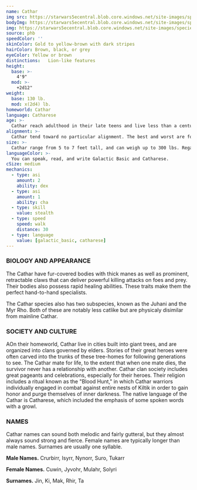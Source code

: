 ```yaml
---
name: Cathar
img src: https://starwars5ecentral.blob.core.windows.net/site-images/species/species_cathar.png
bodyImg: https://starwars5ecentral.blob.core.windows.net/site-images/species/species_cathar.png
img: https://starwars5ecentral.blob.core.windows.net/site-images/species/species_cathar.png
source: phb
speedColor: ''
skinColor: Gold to yellow-brown with dark stripes
hairColor: Brown, black, or grey
eyeColor: Yellow or brown
distinctions: 	Lion-like features
height:
  base: >-
    4'9"
  mod: >-
    +2d12"
weight:
  base: 130 lb.
  mod: x(2d4) lb.
homeworld: Cathar
language: Catharese
age: >-
  Cathar reach adulthood in their late teens and live less than a century.
alignment: >-
  Cathar tend toward no particular alignment. The best and worst are found among them.
size: >-
  Cathar range from 5 to 7 feet tall, and can weigh up to 300 lbs. Regardless of your position in that range, your size is Medium.
languageColor: >-
  You can speak, read, and write Galactic Basic and Catharese.
cSize: medium
mechanics:
  - type: asi
    amount: 2
    ability: dex
  - type: asi
    amount: 1
    ability: cha
  - type: skill
    value: stealth
  - type: speed
    speed: walk
    distance: 30
  - type: language
    value: [galactic_basic, catharese]
---
```

### BIOLOGY AND APPEARANCE
The Cathar have fur-covered bodies with thick manes as well as prominent, retractable claws that can deliver powerful killing attacks on foes and prey. Their bodies also possess rapid healing abilities. These traits make them the perfect hand-to-hand specialists.

The Cathar species also has two subspecies, known as the Juhani and the Myr Rho. Both of these are notably less catlike but are physicaly disimilar from mainline Cathar.

### SOCIETY AND CULTURE
AOn their homeworld, Cathar live in cities built into giant trees, and are organized into clans governed by elders. Stories of their great heroes were often carved into the trunks of these tree-homes for following generations to see. The Cathar mate for life, to the extent that when one mate dies, the survivor never has a relationship with another. Cathar clan society includes great pageants and celebrations, especially for their heroes. Their religion includes a ritual known as the "Blood Hunt," in which Cathar warriors individually engaged in combat against entire nests of Kiltik in order to gain honor and purge themselves of inner darkness. The native language of the Cathar is Catharese, which included the emphasis of some spoken words with a growl.

### NAMES
Cathar names can sound both melodic and fairly gutteral, but they almost always sound strong and fierce. Female names are typically longer than male names. Surnames are usually one syllable.

__Male Names.__ Crurbirr, Isyrr, Nynorr, Suro, Tukarr

__Female Names.__ Cuwin, Jyvohr, Mulahr, Solyri

__Surnames.__ Jin, Ki, Mak, Rhir, Ta
